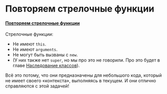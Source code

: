# Повторяем стрелочные функции

#### [Повторяем стрелочные функции](https://learn.javascript.ru/arrow-functions)

Стрелочные функции:

- Не имеют `this`.
- Не имеют `arguments`.
- Не могут быть вызваны с `new`.
- (У них также нет `super`, но мы про это не говорили. Про это будет в
  главе [Наследование классов](https://learn.javascript.ru/class-inheritance)).

Всё это потому, что они предназначены для небольшого кода, который не имеет своего «контекста», выполняясь в текущем. И
они отлично справляются с этой задачей!